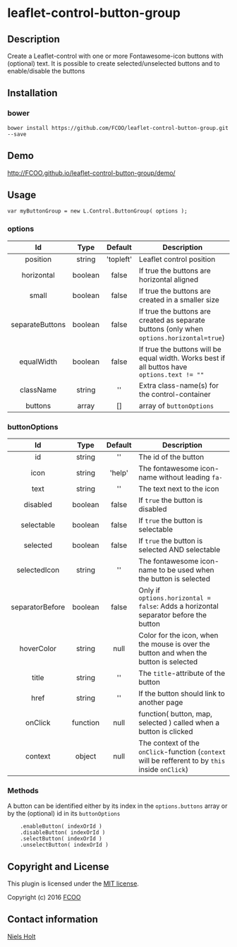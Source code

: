 # leaflet-control-button-group
>


## Description
Create a Leaflet-control with one or more Fontawesome-icon buttons with (optional) text.
It is possible to create selected/unselected buttons and to enable/disable the buttons 

## Installation
### bower
`bower install https://github.com/FCOO/leaflet-control-button-group.git --save`

## Demo
http://FCOO.github.io/leaflet-control-button-group/demo/ 

## Usage
```var myButtonGroup = new L.Control.ButtonGroup( options );```


### options

| Id | Type | Default | Description |
| :--: | :--: | :-----: | --- |
| position | string | 'topleft' | Leaflet control position | 
| horizontal | boolean | false | If true the buttons are horizontal aligned |
| small | boolean | false | If true the buttons are created in a smaller size |
| separateButtons | boolean | false | If true the buttons are created as separate buttons (only when `options.horizontal=true`) |
| equalWidth | boolean | false | If true the buttons will be equal width. Works best if all buttos have `options.text != ""` |
| className | string | '' | Extra class-name(s) for the control-container |
| buttons | array | [] | array of `buttonOptions` |

### buttonOptions

| Id | Type | Default | Description |
| :--: | :--: | :-----: | --- |
id | string | '' | The id of the button |
icon | string | 'help' | The fontawesome icon-name without leading `fa-` |
text | string | '' | The text next to the icon |
disabled | boolean | false | If `true` the button is disabled |
selectable | boolean | false | If `true` the button is selectable |
selected | boolean | false | If `true` the button is selected AND selectable |
selectedIcon | string | '' | The fontawesome icon-name to be used when the button is selected  |
separatorBefore | boolean | false | Only if `options.horizontal = false`: Adds a horizontal separator before the button |
hoverColor | string | null | Color for the icon, when the mouse is over the button and when the button is selected |
title | string | '' | The `title`-attribute of the button |
href | string | '' | If the button should link to another page  |
onClick | function | null | function( button, map, selected ) called when a button is clicked |
context | object | null | The context of the `onClick`-function (`context` will be refferent to by `this` inside `onClick`) |

### Methods

A button can be identified either by its index in the `options.buttons` array or by the (optional) id in its `buttonOptions`

		.enableButton( indexOrId )
		.disableButton( indexOrId )
		.selectButton( indexOrId )
		.unselectButton( indexOrId )

## Copyright and License
This plugin is licensed under the [MIT license](https://github.com/FCOO/leaflet-control-button-group/LICENSE).

Copyright (c) 2016 [FCOO](https://github.com/FCOO)

## Contact information

[Niels Holt](http://github.com/NielsHolt)
